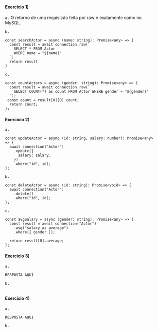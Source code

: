 #### Exercício 1)
`a.`
O retorno de uma requisição feita por raw é exatamente como no MySQL.

`b.`
```
const searchActor = async (name: string): Promise<any> => {
  const result = await connection.raw(`
    SELECT * FROM Actor 
    WHERE name = "${name}"
  `)
  return result
}
```
`c.`
```
const countActors = async (gender: string): Promise<any> => {
  const result = await connection.raw(`
    SELECT COUNT(*) as count FROM Actor WHERE gender = "${gender}"
  `);
 const count = result[0][0].count;
  return count;
};
```
#### Exercício 2)
`a.`
```
const updateActor = async (id: string, salary: number): Promise<any> => {
  await connection("Actor")
    .update({
      salary: salary,
    })
    .where("id", id);
};
```
`b.`
```
const deleteActor = async (id: string): Promise<void> => {
  await connection("Actor")
    .delete()
    .where("id", id);
}; 
```
`c.`
```
const avgSalary = async (gender: string): Promise<any> => {
  const result = await connection("Actor")
    .avg("salary as average")
    .where({ gender });

  return result[0].average;
};
```

#### Exercício 3)
`a.`
```
RESPOSTA AQUI
```
`b.`
```
```

#### Exercício 4)
`a.`
```
RESPOSTA AQUI
```
`b.`
```
```

